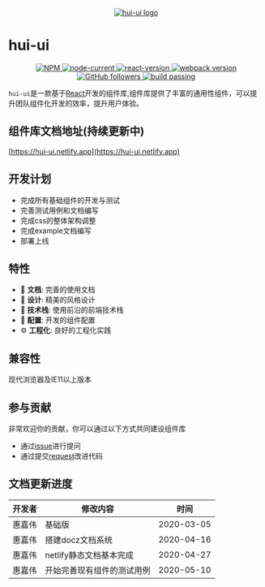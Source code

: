 <!-- 临时拿一个图标充数 -->

<p align="center"><a href="https://www.baidu.com"><img alt="hui-ui logo" src="https://ftp.bmp.ovh/imgs/2020/03/0de4eeb164d6fedb.jpg"/></a></p>
<p align="center"></p>

# hui-ui

<p align="center">

  <a href="https://github.com/hellojackhui/hui-ui" rel="nofollow" target="_blank">
    <img alt="NPM" src="https://img.shields.io/npm/l/hui-ui" />
  </a>

  <a href="https://nodejs.org/en/" rel="nofollow" target="_blank">
    <img alt="node-current" src="https://img.shields.io/node/v/v" />
  </a>

  <a href="https://github.com/facebook/react" rel="nofollow" target="_blank">
    <img alt="react-version" src="https://img.shields.io/badge/react-16.11.0-brightgreen" />
  </a>

  <a href="https://github.com/webpack/webpack" rel="nofollow" target="_blank">
    <img alt="webpack version" src="https://img.shields.io/badge/webpack-4.41.5-brightgreen" />
  </a>

  <a href="https://github.com/hellojackhui/hui-ui" rel="nofollow" target="_blank">
    <img alt="GitHub followers" src="https://img.shields.io/github/followers/hellojackhui?style=social" />
  </a>

  <a href="https://github.com/hellojackhui/hui-ui" rel="nofollow" target="_blank">
    <img alt="build passing" src="https://img.shields.io/badge/build-passing-brightgreen" />
  </a>
  
</p>

`hui-ui`是一款基于[React](https://reactjs.org/)开发的组件库,组件库提供了丰富的通用性组件，可以提升团队组件化开发的效率，提升用户体验。

## 组件库文档地址(持续更新中)

[https://hui-ui.netlify.app](https://hui-ui.netlify.app)

## 开发计划

- 完成所有基础组件的开发与测试
- 完善测试用例和文档编写
- 完成css的整体架构调整
- 完成example文档编写
- 部署上线

## 特性

- :book: **文档**: 完善的使用文档
- :art: **设计**: 精美的风格设计
- :rocket: **技术栈**: 使用前沿的前端技术栈
- :gem: **配置**:  开发的组件配置
- :gear: **工程化**: 良好的工程化实践

## 兼容性
现代浏览器及IE11以上版本

## 参与贡献
非常欢迎你的贡献，你可以通过以下方式共同建设组件库

- 通过[issue](https://github.com/hellojackhui/hui-ui/issues)进行提问
- 通过提交[request](https://github.com/hellojackhui/hui-ui/pulls)改进代码

## 文档更新进度

开发者|修改内容|时间
---|----|----
惠嘉伟|基础版|2020-03-05
惠嘉伟|搭建docz文档系统|2020-04-16
惠嘉伟|netlify静态文档基本完成|2020-04-27
惠嘉伟|开始完善现有组件的测试用例|2020-05-10
